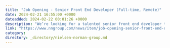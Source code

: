 ```yaml
---
title: "Job Opening - Senior Front End Developer (Full-time, Remote)"
date: 2024-02-21 16:55:00 +0000
dateadded: 2024-02-22 00:01:26 +0000
description: "We’re looking for a talented senior front end developer to join our team. As a Senior Front End developer, you will lead the implementation of high-quality, user-focused web pages and applications."
link: "https://www.nngroup.com/news/item/job-opening-senior-front-end-developer-full-time-r/"
category:
directory: _directory/nielsen-norman-group.md
---
```

